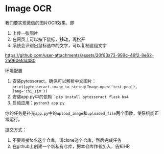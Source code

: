 # Image OCR

我们要实现微信的图片OCR效果，即

1. 上传一张图片
2. 在网页上可以按下鼠标，移动，再松开
3. 系统会识别出鼠标选中的文字，可以复制这组文字

https://github.com/user-attachments/assets/20f63a73-999c-46f2-8e62-2a060efdd480

环境配置

1. 安装pytesseract，确保可以解析中文图片：`print(pytesseract.image_to_string(Image.open('test.png'), lang='chi_sim'))`
2. 安装app.py中的依赖：`pip install pytesseract flask bs4`
3. 启动应用：`python3 app.py`

你的任务是补充`app.py`中的`upload_image`和`uploaded_file`两个函数，使系统能正常运行。

提交方式：
1. 不要直接fork这个仓库，请clone这个仓库，然后完成任务
2. 在github上创建一个新私有仓库，把本仓库作者加入，告知HR
